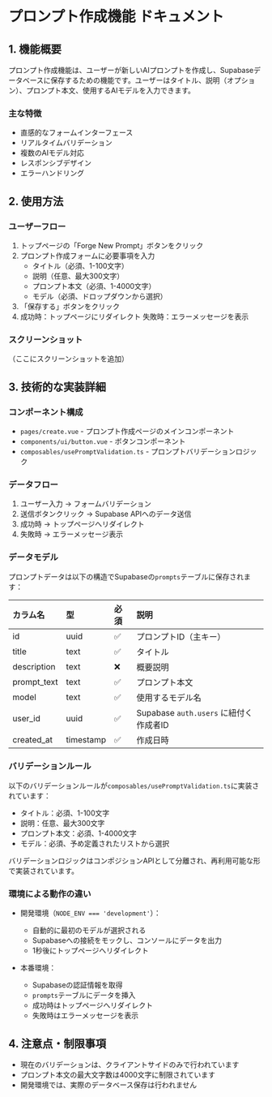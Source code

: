 # プロンプト作成機能 ドキュメント

## 1. 機能概要

プロンプト作成機能は、ユーザーが新しいAIプロンプトを作成し、Supabaseデータベースに保存するための機能です。ユーザーはタイトル、説明（オプション）、プロンプト本文、使用するAIモデルを入力できます。

### 主な特徴

- 直感的なフォームインターフェース
- リアルタイムバリデーション
- 複数のAIモデル対応
- レスポンシブデザイン
- エラーハンドリング

## 2. 使用方法

### ユーザーフロー

1. トップページの「Forge New Prompt」ボタンをクリック
2. プロンプト作成フォームに必要事項を入力
   - タイトル（必須、1-100文字）
   - 説明（任意、最大300文字）
   - プロンプト本文（必須、1-4000文字）
   - モデル（必須、ドロップダウンから選択）
3. 「保存する」ボタンをクリック
4. 成功時：トップページにリダイレクト
   失敗時：エラーメッセージを表示

### スクリーンショット

（ここにスクリーンショットを追加）

## 3. 技術的な実装詳細

### コンポーネント構成

- `pages/create.vue` - プロンプト作成ページのメインコンポーネント
- `components/ui/button.vue` - ボタンコンポーネント
- `composables/usePromptValidation.ts` - プロンプトバリデーションロジック

### データフロー

1. ユーザー入力 → フォームバリデーション
2. 送信ボタンクリック → Supabase APIへのデータ送信
3. 成功時 → トップページへリダイレクト
4. 失敗時 → エラーメッセージ表示

### データモデル

プロンプトデータは以下の構造でSupabaseの`prompts`テーブルに保存されます：

| カラム名       | 型         | 必須 | 説明                              |
| :----------- | :-------- | :- | :------------------------------ |
| id           | uuid      | ✅  | プロンプトID（主キー）                    |
| title        | text      | ✅  | タイトル                            |
| description  | text      | ❌  | 概要説明                            |
| prompt_text  | text      | ✅  | プロンプト本文                         |
| model        | text      | ✅  | 使用するモデル名                        |
| user_id      | uuid      | ✅  | Supabase `auth.users` に紐付く作成者ID |
| created_at   | timestamp | ✅  | 作成日時                            |

### バリデーションルール

以下のバリデーションルールが`composables/usePromptValidation.ts`に実装されています：

- タイトル：必須、1-100文字
- 説明：任意、最大300文字
- プロンプト本文：必須、1-4000文字
- モデル：必須、予め定義されたリストから選択

バリデーションロジックはコンポジションAPIとして分離され、再利用可能な形で実装されています。

### 環境による動作の違い

- 開発環境（`NODE_ENV === 'development'`）：
  - 自動的に最初のモデルが選択される
  - Supabaseへの接続をモックし、コンソールにデータを出力
  - 1秒後にトップページへリダイレクト

- 本番環境：
  - Supabaseの認証情報を取得
  - `prompts`テーブルにデータを挿入
  - 成功時はトップページへリダイレクト
  - 失敗時はエラーメッセージを表示

## 4. 注意点・制限事項

- 現在のバリデーションは、クライアントサイドのみで行われています
- プロンプト本文の最大文字数は4000文字に制限されています
- 開発環境では、実際のデータベース保存は行われません
